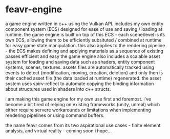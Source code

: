 # feavr-engine
a game engine written in c++ using the Vulkan API.
includes my own entity component system (ECS) designed for ease of use and saving / loading at runtime.
the game engine is built on top of this ECS - each scene/level is its own ECS, allowing them to be efficiently subsituted / combined at runtime for easy game state manipulation. 
this also applies to the rendering pipeline - the ECS makes defining and applying materials as a sequence of existing passes efficient and easy
the game engine also includes a scalable asset system for loading and saving data such as shaders, entity component systems, scenes, textures. 
assets files are automatically tracked using events to detect {modification, moving, creation, deletion} and only then is their cached asset file (the data loaded at runtime) regenerated.
the asset system uses spirv-reflect to automate copying the binding information about structures used in shaders into c++ structs.

i am making this game engine for my own use first and foremost. i've become a bit tired of relying on existing frameworks (unity, unreal) which either require servere workarounds or limitations when implementing rendering pipelines or using command buffers.

the name feavr comes from its two aspirational use cases - finite element analysis, and virtual reality - coming soon i hope...
